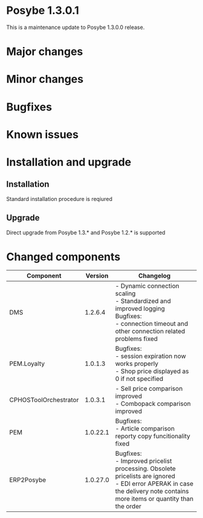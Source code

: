# Posybe 1.3.0.1

This is a maintenance update to Posybe 1.3.0.0 release.

# Major changes

# Minor changes


# Bugfixes

# Known issues

# Installation and upgrade
## Installation
Standard installation procedure is reqiured

## Upgrade
Direct upgrade from Posybe 1.3.* and Posybe 1.2.* is supported

# Changed components
|Component|Version|Changelog|
|---|---|---|
|DMS|1.2.6.4|- Dynamic connection scaling<br>- Standardized and improved logging<br>Bugfixes:<br>- connection timeout and other connection related problems fixed|
|PEM.Loyalty|1.0.1.3|Bugfixes:<br>- session expiration now works properly<br>- Shop price displayed as 0 if not specified|
|CPHOSToolOrchestrator|1.0.3.1|- Sell price comparison improved<br>- Combopack comparison improved|
|PEM|1.0.22.1|Bugfixes:<br>- Article comparison reporty copy funcitionality fixed|
|ERP2Posybe|1.0.27.0|Bugfixes:<br>- Improved pricelist processing. Obsolete pricelists are ignored<br>- EDI error APERAK in case the delivery note contains more items or quantity than the order|

